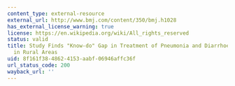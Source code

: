 ```yaml
---
content_type: external-resource
external_url: http://www.bmj.com/content/350/bmj.h1028
has_external_license_warning: true
license: https://en.wikipedia.org/wiki/All_rights_reserved
status: valid
title: Study Finds "Know-do" Gap in Treatment of Pneumonia and Diarrhoea in Children
  in Rural Areas
uid: 8f161f38-4862-4153-aabf-06946affc36f
url_status_code: 200
wayback_url: ''
---
```

